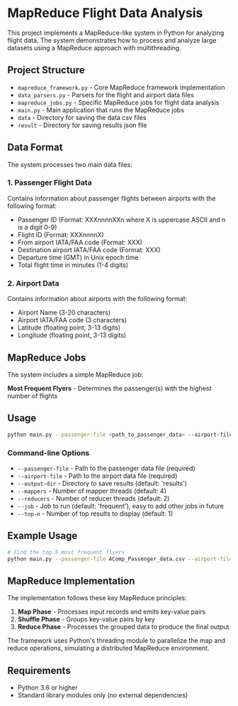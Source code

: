 # MapReduce Flight Data Analysis

This project implements a MapReduce-like system in Python for analyzing flight data. The system demonstrates how to process and analyze large datasets using a MapReduce approach with multithreading.

## Project Structure

- `mapreduce_framework.py` - Core MapReduce framework implementation
- `data_parsers.py` - Parsers for the flight and airport data files
- `mapreduce_jobs.py` - Specific MapReduce jobs for flight data analysis
- `main.py` - Main application that runs the MapReduce jobs
- `data` - Directory for saving the data csv files
- `result` - Directory for saving results json file

## Data Format

The system processes two main data files:

### 1. Passenger Flight Data
Contains information about passenger flights between airports with the following format:
- Passenger ID (Format: XXXnnnnXXn where X is uppercase ASCII and n is a digit 0-9)
- Flight ID (Format: XXXnnnnX)
- From airport IATA/FAA code (Format: XXX)
- Destination airport IATA/FAA code (Format: XXX)
- Departure time (GMT) in Unix epoch time
- Total flight time in minutes (1-4 digits)

### 2. Airport Data
Contains information about airports with the following format:
- Airport Name (3-20 characters)
- Airport IATA/FAA code (3 characters)
- Latitude (floating point, 3-13 digits)
- Longitude (floating point, 3-13 digits)

## MapReduce Jobs

The system includes a simple MapReduce job:

**Most Frequent Flyers** - Determines the passenger(s) with the highest number of flights

## Usage

```bash
python main.py --passenger-file <path_to_passenger_data> --airport-file <path_to_airport_data> [options]
```

### Command-line Options

- `--passenger-file` - Path to the passenger data file (required)
- `--airport-file` - Path to the airport data file (required)
- `--output-dir` - Directory to save results (default: 'results')
- `--mappers` - Number of mapper threads (default: 4)
- `--reducers` - Number of reducer threads (default: 2)
- `--job` - Job to run (default: 'frequent'), easy to add other jobs in future
- `--top-n` - Number of top results to display (default: 1)

## Example Usage

```bash
# Find the top 5 most frequent flyers
python main.py --passenger-file AComp_Passenger_data.csv --airport-file airports.csv --job frequent --top-n 5
```

## MapReduce Implementation

The implementation follows these key MapReduce principles:

1. **Map Phase** - Processes input records and emits key-value pairs
2. **Shuffle Phase** - Groups key-value pairs by key
3. **Reduce Phase** - Processes the grouped data to produce the final output

The framework uses Python's threading module to parallelize the map and reduce operations, simulating a distributed MapReduce environment.

## Requirements

- Python 3.6 or higher
- Standard library modules only (no external dependencies)
